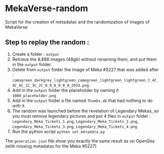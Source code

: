 # MekaVerse-random
Script for the creation of metadatas and the randomization of images of MekaVerse

## Step to replay the random : 
1. Create a folder : ``output``
2. Retrieve the 8,888 images (48gb) without renaming them, and put them in the ``output`` folder.
3. Delete from ``output`` folder the image of Meka #5227 that was added after : ``camogreen_darkgrey_lightgreen_camogreen_lightgreen_lightgreen_C_4C_4C_6C_1C_3C_2C_0_0_0_0_0_0_2033.png``.
4. Add in the ``output`` folder the placeholder by naming it ``1080_placeholder.png``
5. Add in the ``output`` folder a file named ``Thumbs.db`` that had nothing to do with it.
6. The random was launched before the revelation of Legendary Mekas, so you must remove legendary pictures and put 4 files in ``output`` folder : 
``Legendary_Meka_Tickets_1.png``, ``Legendary_Meka_Tickets_2.png``, ``Legendary_Meka_Tickets_3.png``, ``Legendary_Meka_Tickets_4.png``
7. Run the python script ``python set_metadata.py``

The ``generation.json`` file show you exactly the same result as on OpenSea (with missing metadatas for the Meka #5227)
